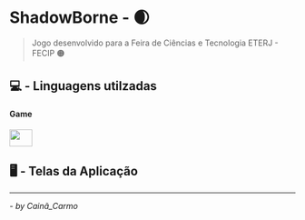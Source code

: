 # ShadowBorne - 🌒

> Jogo desenvolvido para a Feira de Ciências e Tecnologia ETERJ - FECIP 🟠

## 💻 - Linguagens utilzadas
  
#### Game

<div display="flex">
  <img height="30" width="40" src="https://upload.wikimedia.org/wikipedia/commons/9/9e/Gamemaker_language.png?20230105191729" />
</div>

## 🖥️ - Telas da Aplicação



---
<cite>- by <em>Cainã_Carmo</em></cite>